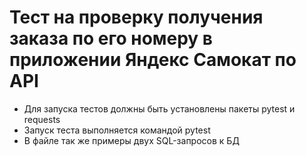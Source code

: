 ﻿# Тест на проверку получения заказа по его номеру в приложении Яндекс Самокат по API 
- Для запуска тестов должны быть установлены пакеты pytest и requests
- Запуск теста выполняется командой pytest
- В файле так же примеры двух SQL-запросов к БД